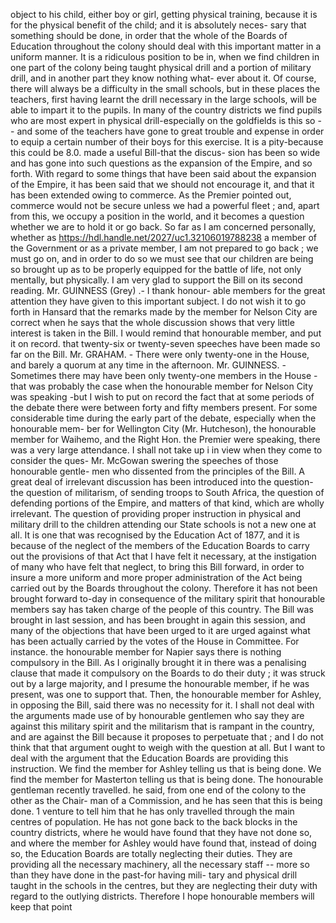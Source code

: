 object to his child, either boy or girl, getting physical training, because it is for the physical benefit of the child; and it is absolutely neces- sary that something should be done, in order that the whole of the Boards of Education throughout the colony should deal with this important matter in a uniform manner. It is a ridiculous position to be in, when we find children in one part of the colony being taught physical drill and a portion of military drill, and in another part they know nothing what- ever about it. Of course, there will always be a difficulty in the small schools, but in these places the teachers, first having learnt the drill necessary in the large schools, will be able to impart it to the pupils. In many of the country districts we find pupils who are most expert in physical drill-especially on the goldfields is this so -- and some of the teachers have gone to great trouble and expense in order to equip a certain number of their boys for this exercise. It is a pity-because this could be 8.0. made a useful Bill-that the discus- sion has been so wide and has gone into such questions as the expansion of the Empire, and so forth. With regard to some things that have been said about the expansion of the Empire, it has been said that we should not encourage it, and that it has been extended owing to commerce. As the Premier pointed out, commerce would not be secure unless we had a powerful fleet ; and, apart from this, we occupy a position in the world, and it becomes a question whether we are to hold it or go back. So far as I am concerned personally, whether as https://hdl.handle.net/2027/uc1.32106019788238 a member of the Government or as a private member, I am not prepared to go back ; we must go on, and in order to do so we must see that our children are being so brought up as to be properly equipped for the battle of life, not only mentally, but physically. I am very glad to support the Bill on its second reading. Mr. GUINNESS (Grey) .- I thank honour- able members for the great attention they have given to this important subject. I do not wish it to go forth in Hansard that the remarks made by the member for Nelson City are correct when he says that the whole discussion shows that very little interest is taken in the Bill. I would remind that honourable member, and put it on record. that twenty-six or twenty-seven speeches have been made so far on the Bill. Mr. GRAHAM. - There were only twenty-one in the House, and barely a quorum at any time in the afternoon. Mr. GUINNESS. - Sometimes there may have been only twenty-one members in the House -that was probably the case when the honourable member for Nelson City was speaking -but I wish to put on record the fact that at some periods of the debate there were between forty and fifty members present. For some considerable time during the early part of the debate, especially when the honourable mem- ber for Wellington City (Mr. Hutcheson), the honourable member for Waihemo, and the Right Hon. the Premier were speaking, there was a very large attendance. I shall not take up i in view when they come to consider the ques- Mr. McGowan swering the speeches of those honourable gentle- men who dissented from the principles of the Bill. A great deal of irrelevant discussion has been introduced into the question-the question of militarism, of sending troops to South Africa, the question of defending portions of the Empire, and matters of that kind, which are wholly irrelevant. The question of providing proper instruction in physical and military drill to the children attending our State schools is not a new one at all. It is one that was recognised by the Education Act of 1877, and it is because of the neglect of the members of the Education Boards to carry out the provisions of that Act that I have felt it necessary, at the instigation of many who have felt that neglect, to bring this Bill forward, in order to insure a more uniform and more proper administration of the Act being carried out by the Boards throughout the colony. Therefore it has not been brought forward to-day in consequence of the military spirit that honourable members say has taken charge of the people of this country. The Bill was brought in last session, and has been brought in again this session, and many of the objections that have been urged to it are urged against what has been actually carried by the votes of the House in Committee. For instance. the honourable member for Napier says there is nothing compulsory in the Bill. As I originally brought it in there was a penalising clause that made it compulsory on the Boards to do their duty ; it was struck out by a large majority, and I presume the honourable member, if he was present, was one to support that. Then, the honourable member for Ashley, in opposing the Bill, said there was no necessity for it. I shall not deal with the arguments made use of by honourable gentlemen who say they are against this military spirit and the militarism that is rampant in the country, and are against the Bill because it proposes to perpetuate that ; and I do not think that that argument ought to weigh with the question at all. But I want to deal with the argument that the Education Boards are providing this instruction. We find the member for Ashley telling us that is being done. We find the member for Masterton telling us that is being done. The honourable gentleman recently travelled. he said, from one end of the colony to the other as the Chair- man of a Commission, and he has seen that this is being done. 1 venture to tell him that he has only travelled through the main centres of population. He has not gone back to the back blocks in the country districts, where he would have found that they have not done so, and where the member for Ashley would have found that, instead of doing so, the Education Boards are totally neglecting their duties. They are providing all the necessary machinery, all the necessary staff -- more so than they have done in the past-for having mili- tary and physical drill taught in the schools in the centres, but they are neglecting their duty with regard to the outlying districts. Therefore I hope honourable members will keep that point 